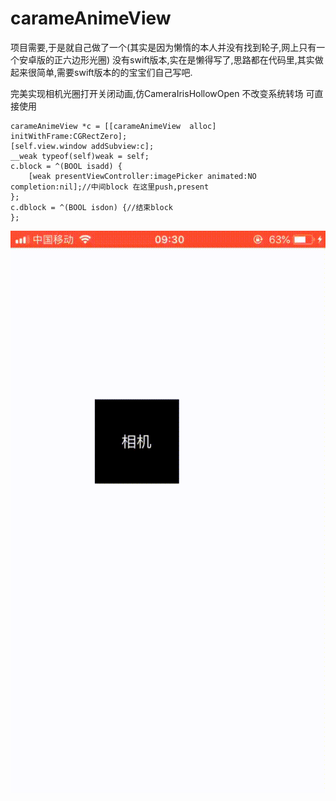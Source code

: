 # carameAnimeView
项目需要,于是就自己做了一个(其实是因为懒惰的本人并没有找到轮子,网上只有一个安卓版的正六边形光圈)
没有swift版本,实在是懒得写了,思路都在代码里,其实做起来很简单,需要swift版本的的宝宝们自己写吧.


完美实现相机光圈打开关闭动画,仿CameraIrisHollowOpen
不改变系统转场 可直接使用

    carameAnimeView *c = [[carameAnimeView  alloc] initWithFrame:CGRectZero];
    [self.view.window addSubview:c];
    __weak typeof(self)weak = self;
    c.block = ^(BOOL isadd) {
        [weak presentViewController:imagePicker animated:NO completion:nil];//中间block 在这里push,present
    };
    c.dblock = ^(BOOL isdon) {//结束block
    };
    
![image](https://raw.githubusercontent.com/SamaelAngel/carameAnimeView/master/C338F9E0-4B34-4E0F-A111-50B6837B8374.gif)

